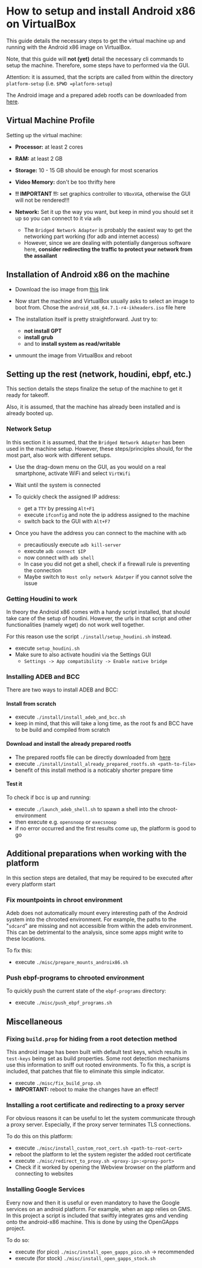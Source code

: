 # How to setup and install Android x86 on VirtualBox

This guide details the necessary steps to get the virtual machine up and running with the Android x86 image on VirtualBox.

Note, that this guide will **not (yet)** detail the necessary cli commands to setup the machine.
Therefore, some steps have to performed via the GUI.

Attention: it is assumed, that the scripts are called from within the directory `platform-setup` (i.e. `$PWD
=platform-setup`)

The Android image and a prepared adeb rootfs can be downloaded from [here](https://uni-bonn.sciebo.de/s/s2z65Xs8eN4DHQc
).
## Virtual Machine Profile

Setting up the virtual machine:
- **Processor:** at least 2 cores

- **RAM:** at least 2 GB

- **Storage:** 10 - 15 GB should be enough for most scenarios

- **Video Memory:** don't be too thrifty here

- **!! IMPORTANT !!:** set graphics controller to `VBoxVGA`, otherwise the GUI will not be rendered!!!

- **Network:** Set it up the way you want, but keep in mind you should set it up so you can connect to it via `adb`
    - The `Bridged Network Adapter` is probably the easiest way to get the networking part working (for adb and internet access)
    - However, since we are dealing with potentially dangerous software here, **consider redirecting the traffic to protect your network from the assailant**


## Installation of Android x86 on the machine
- Download the iso image from [this](https://uni-bonn.sciebo.de/s/s2z65Xs8eN4DHQc/download?path=%2F&files=android_x86_64.7.1-r4-ikheaders.iso) link

- Now start the machine and VirtualBox usually asks to select an image to boot from. Chose the `android_x86_64.7.1-r4-ikheaders.iso` file here

- The installation itself is pretty straightforward. 
  Just try to:
    - **not install GPT**
    - **install grub**
    - and to **install system as read/writable**

- unmount the image from VirtualBox and reboot


## Setting up the rest (network, houdini, ebpf, etc.)
This section details the steps finalize the setup of the machine to get it ready for takeoff.

Also, it is assumed, that the machine has already been installed and is already booted up.

### Network Setup
In this section it is assumed, that the `Bridged Network Adapter` has been used in the machine setup. However, these steps/principles should, for the most part, also work with different setups.

- Use the drag-down menu on the GUI, as you would on a real smartphone, activate WiFi and select `VirtWifi`
- Wait until the system is connected
- To quickly check the assigned IP address:
    - get a `TTY` by pressing `Alt+F1`
    - execute `ifconfig` and note the ip address assigned to the machine
    - switch back to the GUI with `Alt+F7`

- Once you have the address you can connect to the machine with `adb`
    - precautiously execute `adb kill-server` 
    - execute `adb connect $IP`
    - now connect with `adb shell`
    - In case you did not get a shell, check if a firewall rule is preventing the connection
    - Maybe switch to `Host only network Adatper` if you cannot solve the issue


### Getting Houdini to work
In theory the Android x86 comes with a handy script installed, that should take care of the setup of houdini. However, the urls in that script and other functionalities (namely wget) do not work well together.

For this reason use the script `./install/setup_houdini.sh` instead.
- execute `setup_houdini.sh`
- Make sure to also activate houdini via the Settings GUI
    - `Settings -> App compatibility -> Enable native bridge`


### Installing ADEB and BCC

There are two ways to install ADEB and BCC:

#### Install from scratch
- execute `./install/install_adeb_and_bcc.sh`
- keep in mind, that this will take a long time, as the root fs and BCC have to be build and compiled from scratch

#### Download and install the already prepared rootfs
- The prepared rootfs file can be directly downloaded from [here](https://uni-bonn.sciebo.de/s/s2z65Xs8eN4DHQc/download?path=%2F&files=androdeb-fs-androidx86.tgz)
- execute `./install/install_already_prepared_rootfs.sh <path-to-file>`
- benefit of this install method is a noticably shorter prepare time

#### Test it
To check if bcc is up and running:
- execute `./launch_adeb_shell.sh` to spawn a shell into the chroot-environment
- then execute e.g. `opensnoop` or `execsnoop`
- if no error occurred and the first results come up, the platform is good to go



## Additional preparations when working with the platform
In this section steps are detailed, that may be required to be executed after every platform start


### Fix mountpoints in chroot environment
Adeb does not automatically mount every interesting path of the Android system into the chrooted environment. 
For example, the paths to the "`sdcard`" are missing and not accessible from within the adeb environment.
This can be detrimental to the analysis, since some apps might write to these locations.

To fix this:
- execute `./misc/prepare_mounts_androix86.sh`


### Push ebpf-programs to chrooted environment
To quickly push the current state of the `ebpf-programs` directory:
- execute `./misc/push_ebpf_programs.sh`



## Miscellaneous

### Fixing `build.prop` for hiding from a root detection method
This android image has been built with default test keys, which results in `test-keys` being set as build properties.
Some root detection mechanisms use this information to sniff out rooted environments.
To fix this, a script is included, that patches that file to eliminate this simple indicator.

- execute `./misc/fix_build_prop.sh`
- **IMPORTANT:** reboot to make the changes have an effect!


### Installing a root certificate and redirecting to a proxy server
For obvious reasons it can be useful to let the system communicate through a proxy server.
Especially, if the proxy server terminates TLS connections.

To do this on this platform:
- execute `./misc/install_custom_root_cert.sh <path-to-root-cert>`
- reboot the platform to let the system register the added root certificate
- execute `./misc/redirect_to_proxy.sh <proxy-ip>:<proxy-port>`
- Check if it worked by opening the Webview browser on the platform and connecting to websites


### Installing Google Services
Every now and then it is useful or even mandatory to have the Google services on an android platform. For example, when an app relies on GMS. In this project a script is included that swiftly integrates gms and vending onto the android-x86 machine.
This is done by using the OpenGApps project.

To do so:
- execute (for pico) `./misc/install_open_gapps_pico.sh` -> recommended
- execute (for stock) `./misc/install_open_gapps_stock.sh`
